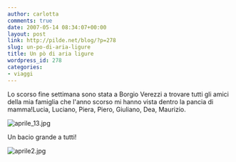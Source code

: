 ```yaml
---
author: carlotta
comments: true
date: 2007-05-14 08:34:07+00:00
layout: post
link: http://pilde.net/blog/?p=278
slug: un-po-di-aria-ligure
title: Un pò di aria ligure
wordpress_id: 278
categories:
- viaggi
---
```


Lo scorso fine settimana sono stata a Borgio Verezzi a trovare tutti gli amici della mia famiglia che l'anno scorso mi hanno vista dentro la pancia di mamma!Lucia, Luciano, Piera, Piero, Giuliano, Dea, Maurizio.

![aprile_13.jpg](http://pilde.net/blog/wp-content/uploads/2007/05/aprile_13.jpg)




Un bacio grande a tutti!

![aprile2.jpg](http://pilde.net/blog/wp-content/uploads/2007/05/aprile2.jpg)



